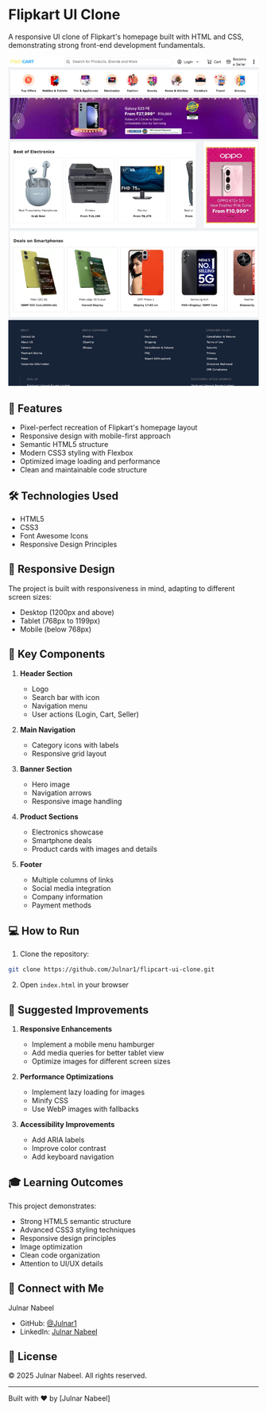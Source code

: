 # Flipkart UI Clone

A responsive UI clone of Flipkart's homepage built with HTML and CSS, demonstrating strong front-end development fundamentals.

![Flipkart Clone Preview](./images/flipkart_clone_preview.png)

## 🚀 Features

- Pixel-perfect recreation of Flipkart's homepage layout
- Responsive design with mobile-first approach
- Semantic HTML5 structure
- Modern CSS3 styling with Flexbox
- Optimized image loading and performance
- Clean and maintainable code structure

## 🛠️ Technologies Used

- HTML5
- CSS3
- Font Awesome Icons
- Responsive Design Principles

## 📱 Responsive Design

The project is built with responsiveness in mind, adapting to different screen sizes:
- Desktop (1200px and above)
- Tablet (768px to 1199px)
- Mobile (below 768px)

## 🎯 Key Components

1. **Header Section**
   - Logo
   - Search bar with icon
   - Navigation menu
   - User actions (Login, Cart, Seller)

2. **Main Navigation**
   - Category icons with labels
   - Responsive grid layout

3. **Banner Section**
   - Hero image
   - Navigation arrows
   - Responsive image handling

4. **Product Sections**
   - Electronics showcase
   - Smartphone deals
   - Product cards with images and details

5. **Footer**
   - Multiple columns of links
   - Social media integration
   - Company information
   - Payment methods

## 💻 How to Run

1. Clone the repository:
```bash
git clone https://github.com/Julnar1/flipcart-ui-clone.git
```

2. Open `index.html` in your browser

## 🔧 Suggested Improvements

1. **Responsive Enhancements**
   - Implement a mobile menu hamburger
   - Add media queries for better tablet view
   - Optimize images for different screen sizes

2. **Performance Optimizations**
   - Implement lazy loading for images
   - Minify CSS
   - Use WebP images with fallbacks

3. **Accessibility Improvements**
   - Add ARIA labels
   - Improve color contrast
   - Add keyboard navigation

## 🎓 Learning Outcomes

This project demonstrates:
- Strong HTML5 semantic structure
- Advanced CSS3 styling techniques
- Responsive design principles
- Image optimization
- Clean code organization
- Attention to UI/UX details

## 🔗 Connect with Me

Julnar Nabeel
- GitHub: [@Julnar1](https://github.com/Julnar1)
- LinkedIn: [Julnar Nabeel](https://www.linkedin.com/in/julnar-nabeel/)

## 📝 License

© 2025 Julnar Nabeel. All rights reserved.

---
Built with ❤️ by [Julnar Nabeel] 
